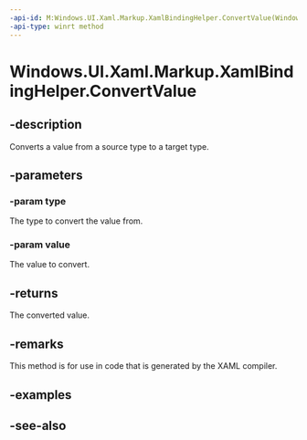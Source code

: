 ```yaml
---
-api-id: M:Windows.UI.Xaml.Markup.XamlBindingHelper.ConvertValue(Windows.UI.Xaml.Interop.TypeName,System.Object)
-api-type: winrt method
---
```


<!-- Method syntax
public object ConvertValue(Windows.UI.Xaml.Interop.TypeName type, System.Object value)
-->

# Windows.UI.Xaml.Markup.XamlBindingHelper.ConvertValue

## -description
Converts a value from a source type to a target type.



## -parameters
### -param type
The type to convert the value from.

### -param value
The value to convert.

## -returns
The converted value.

## -remarks
This method is for use in code that is generated by the XAML compiler.

## -examples

## -see-also
